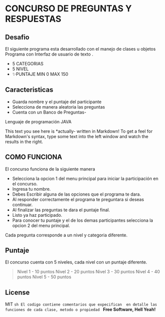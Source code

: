 # CONCURSO DE PREGUNTAS Y RESPUESTAS
## Desafio

El siguiente programa esta desarrollado con el manejo de clases u objetos
Programa con Interfaz de usuario de texto .

- 5 CATEGORIAS
- 5 NIVEL
- ✨PUNTAJE MIN 0 MAX 150

## Caracteristicas

- Guarda nombre y el puntaje del participante
- Selecciona de manera aleatoria las preguntas 
- Cuenta con un Banco de Preguntas-

Lenguaje de programación JAVA

This text you see here is *actually- written in Markdown! To get a feel
for Markdown's syntax, type some text into the left window and
watch the results in the right.

## COMO FUNCIONA

El concurso funciona de la siguiente manera

- Selecciona la opcion 1 del menu principal para iniciar la participación en el concurso.
- Ingresa tu nombre.
- Debes Escribir alguna de las opciones que el programa te dara.
- Al responder correctamente el programa te preguntara si deseas continuar.
- Al finalizar las preguntas te dara el puntaje final.
- Listo ya haz participado. 
- Para conocer tu puntaje y el de los demas participantes selecciona la opcion 2 del menu principal.

Cada pregunta corresponde a un nivel y categoria diferente.

## Puntaje
El concurso cuenta con 5 niveles, cada nivel con un puntaje diferente.
> Nivel 1 - 10 puntos
> Nivel 2 - 20 puntos
> Nivel 3 - 30 puntos
> Nivel 4 - 40 puntos
> Nivel 5 - 50 puntos
## License
MIT
``sh
El codigo contiene comentarios que expecifican  en detalle las funciones de cada clase, metodo o propiedad
``
**Free Software, Hell Yeah!**


